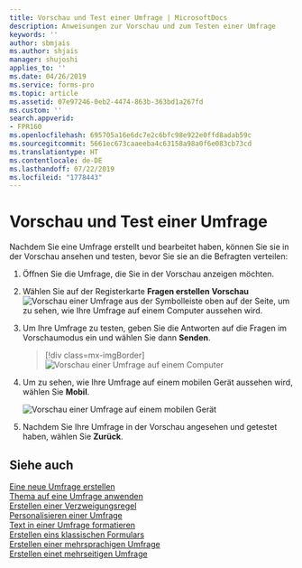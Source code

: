 ```yaml
---
title: Vorschau und Test einer Umfrage | MicrosoftDocs
description: Anweisungen zur Vorschau und zum Testen einer Umfrage
keywords: ''
author: sbmjais
ms.author: shjais
manager: shujoshi
applies_to: ''
ms.date: 04/26/2019
ms.service: forms-pro
ms.topic: article
ms.assetid: 07e97246-0eb2-4474-863b-363bd1a267fd
ms.custom: ''
search.appverid:
- FPR160
ms.openlocfilehash: 695705a16e6dc7e2c6bfc98e922e0ffd8adab59c
ms.sourcegitcommit: 5661ec673caaeeba4c63158a98a0f6e083cb73cd
ms.translationtype: HT
ms.contentlocale: de-DE
ms.lasthandoff: 07/22/2019
ms.locfileid: "1778443"
---
```

# <a name="preview-and-test-a-survey"></a>Vorschau und Test einer Umfrage



Nachdem Sie eine Umfrage erstellt und bearbeitet haben, können Sie sie in der Vorschau ansehen und testen, bevor Sie sie an die Befragten verteilen:

1.  Öffnen Sie die Umfrage, die Sie in der Vorschau anzeigen möchten.

2.  Wählen Sie auf der Registerkarte **Fragen erstellen** **Vorschau** ![Vorschau einer Umfrage](media/preview-survey.png "Vorschau einer Umfrage") aus der Symbolleiste oben auf der Seite, um zu sehen, wie Ihre Umfrage auf einem Computer aussehen wird.

3.  Um Ihre Umfrage zu testen, geben Sie die Antworten auf die Fragen im Vorschaumodus ein und wählen Sie dann **Senden**.

    > [!div class=mx-imgBorder]
    > ![Vorschau einer Umfrage auf einem Computer](media/preview-survey-computer.png "Vorschau einer Umfrage auf einem Computer")

4.  Um zu sehen, wie Ihre Umfrage auf einem mobilen Gerät aussehen wird, wählen Sie **Mobil**.

    ![Vorschau einer Umfrage auf einem mobilen Gerät](media/preview-survey-mobile.png "Vorschau einer Umfrage auf einem mobilen Gerät")

5.  Nachdem Sie Ihre Umfrage in der Vorschau angesehen und getestet haben, wählen Sie **Zurück**.

## <a name="see-also"></a>Siehe auch

[Eine neue Umfrage erstellen](create-new-survey.md)<br>
[Thema auf eine Umfrage anwenden](apply-theme.md)<br>
[Erstellen einer Verzweigungsregel](create-branching-rule.md)<br>
[Personalisieren einer Umfrage](personalize-survey.md)<br>
[Text in einer Umfrage formatieren](survey-text-format.md)<br>
[Erstellen eins klassischen Formulars](create-classic-form.md)<br>
[Erstellen einer mehrsprachigen Umfrage](create-multilingual-survey.md)<br>
[Erstellen einet mehrseitigen Umfrage](create-multipage-survey.md)
